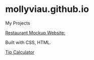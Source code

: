 # mollyviau.github.io
My Projects

[Restaurant Mockup Website:](https://mollyviau.github.io/Alehouse-Website/)


Built with CSS, HTML.

[Tip Calculator](https://mollyviau.github.io/Tip-Calculator/)
